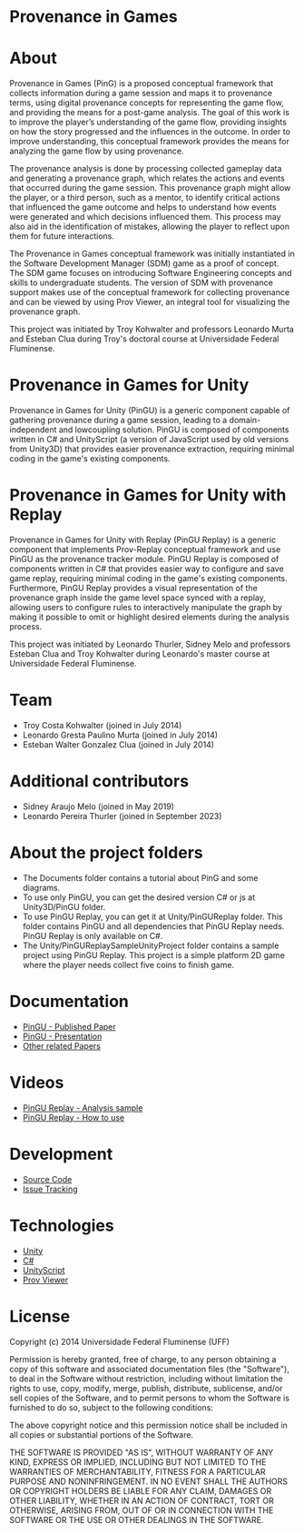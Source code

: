 Provenance in Games
====
# About

Provenance in Games (PinG) is a proposed conceptual framework that collects information during a game session and maps it to provenance terms, using digital provenance concepts for representing the game flow, and providing the means for a post-game analysis. The goal of this work is to improve the player’s understanding of the game flow, providing insights on how the story progressed and the influences in the outcome. In order to improve understanding, this conceptual framework provides the means for analyzing the game flow by using provenance.

The provenance analysis is done by processing collected gameplay data and generating a provenance graph, which relates the actions and events that occurred during the game session. This provenance graph might allow the player, or a third person, such as a mentor, to identify critical actions that influenced the game outcome and helps to understand how events were generated and which decisions influenced them. This process may also aid in the identification of mistakes, allowing the player to reflect upon them for future interactions.

The Provenance in Games conceptual framework was initially instantiated in the Software Development Manager (SDM) game as a proof of concept. The SDM game focuses on introducing Software Engineering concepts and skills to undergraduate students. The version of SDM with provenance support makes use of the conceptual framework for collecting provenance and can be viewed by using Prov Viewer, an integral tool for visualizing the provenance graph.

This project was initiated by Troy Kohwalter and professors Leonardo Murta and Esteban Clua during Troy's doctoral course at Universidade Federal Fluminense.

# Provenance in Games for Unity

Provenance in Games for Unity (PinGU) is a generic component capable of gathering provenance
during a game session, leading to a domain-independent and lowcoupling solution. PinGU is composed of components written in C# and UnityScript (a version of JavaScript used by old versions from Unity3D) that provides easier provenance extraction, requiring minimal coding in the game's existing components.

# Provenance in Games for Unity with Replay

Provenance in Games for Unity with Replay (PinGU Replay) is a generic component that implements Prov-Replay conceptual framework and use PinGU as the provenance tracker module. PinGU Replay is composed of components written in C# that provides easier way to configure and save game replay, requiring minimal coding in the game's existing components. Furthermore, PinGU Replay provides a visual representation of the provenance graph inside the game level space synced with a replay, allowing users to configure rules to interactively manipulate the graph by making it possible to omit or highlight desired elements during the analysis process.

This project was initiated by Leonardo Thurler, Sidney Melo and professors Esteban Clua and Troy Kohwalter during Leonardo's master course at Universidade Federal Fluminense.

# Team

* Troy Costa Kohwalter (joined in July 2014)
* Leonardo Gresta Paulino Murta (joined in July 2014)
* Esteban Walter Gonzalez Clua (joined in July 2014)

# Additional contributors

* Sidney Araujo Melo (joined in May 2019)
* Leonardo Pereira Thurler (joined in September 2023)

# About the project folders
* The Documents folder contains a tutorial about PinG and some diagrams.
* To use only PinGU, you can get the desired version C# or js at Unity3D/PinGU folder.
* To use PinGU Replay, you can get it at Unity/PinGUReplay folder. This folder contains PinGU and all dependencies that PinGU Replay needs. PinGU Replay is only available on C#.
* The Unity/PinGUReplaySampleUnityProject folder contains a sample project using PinGU Replay. This project is a simple platform 2D game where the player needs collect five coins to finish game.

# Documentation

* [PinGU - Published Paper](http://profs.ic.uff.br/~troy/papers/2018_EntComp.pdf)
* [PinGU - Presentation](http://profs.ic.uff.br/~troy/presentations/2017_SBGames.pdf)
* [Other related Papers](http://profs.ic.uff.br/~troy/research.html)

# Videos

* [PinGU Replay - Analysis sample](https://bit.ly/pingu-replay-analysis-sample)
* [PinGU Replay - How to use](https://bit.ly/pingu-replay-how-to-use)

# Development

* [Source Code](https://github.com/gems-uff/ping)
* [Issue Tracking](https://github.com/gems-uff/ping/issues)

# Technologies

* [Unity](https://unity3d.com/)
* [C#](https://en.wikipedia.org/wiki/C_Sharp_(programming_language))
* [UnityScript](http://wiki.unity3d.com/index.php/UnityScript_versus_JavaScript)
* [Prov Viewer](http://gems-uff.github.io/prov-viewer/)

# License

Copyright (c) 2014 Universidade Federal Fluminense (UFF)  
  
Permission is hereby granted, free of charge, to any person obtaining a copy
of this software and associated documentation files (the "Software"), to deal
in the Software without restriction, including without limitation the rights
to use, copy, modify, merge, publish, distribute, sublicense, and/or sell
copies of the Software, and to permit persons to whom the Software is
furnished to do so, subject to the following conditions:  
  
The above copyright notice and this permission notice shall be included in
all copies or substantial portions of the Software.  
  
THE SOFTWARE IS PROVIDED "AS IS", WITHOUT WARRANTY OF ANY KIND, EXPRESS OR
IMPLIED, INCLUDING BUT NOT LIMITED TO THE WARRANTIES OF MERCHANTABILITY,
FITNESS FOR A PARTICULAR PURPOSE AND NONINFRINGEMENT. IN NO EVENT SHALL THE
AUTHORS OR COPYRIGHT HOLDERS BE LIABLE FOR ANY CLAIM, DAMAGES OR OTHER
LIABILITY, WHETHER IN AN ACTION OF CONTRACT, TORT OR OTHERWISE, ARISING FROM,
OUT OF OR IN CONNECTION WITH THE SOFTWARE OR THE USE OR OTHER DEALINGS IN
THE SOFTWARE.

